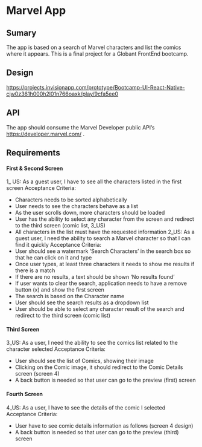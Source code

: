 # Marvel App
## Sumary
The app is based on a search of Marvel characters and list the comics where it appears. This is a final project for a Globant FrontEnd bootcamp.  
## Design
https://projects.invisionapp.com/prototype/Bootcamp-UI-React-Native-cjw0z361h000h2l01n766oaxk/play/9cfa5ee0
## API
The app should consume the Marvel Developer public API’s https://developer.marvel.com/ .
## Requirements
#### First & Second Screen
1_ US: As a guest user, I have to see all the characters listed in the first screen
Acceptance Criteria:
* Characters needs to be sorted alphabetically
* User needs to see the characters behave as a list
* As the user scrolls down, more characters should be loaded
* User has the ability to select any character from the screen and redirect to the third
screen (comic list, 3_US)
* All characters in the list must have the requested information
2_US: As a guest user, I need the ability to search a Marvel character so that I can find it quickly
Acceptance Criteria:
* User should see a watermark ‘Search Characters’ in the search box so that he can click
on it and type
* Once user types, at least three characters it needs to show me results if there is a match
* If there are no results, a text should be shown ‘No results found’
* If user wants to clear the search, application needs to have a remove button (x) and
show the first screen
* The search is based on the Character name
* User should see the search results as a dropdown list
* User should be able to select any character result of the search and redirect to the third
screen (comic list)
#### Third Screen
3_US: As a user, I need the ability to see the comics list related to the character selected
Acceptance Criteria:
* User should see the list of Comics, showing their image
* Clicking on the Comic image, it should redirect to the Comic Details screen (screen 4)
* A back button is needed so that user can go to the preview (first) screen
#### Fourth Screen
4_US: As a user, I have to see the details of the comic I selected
Acceptance Criteria:
* User have to see comic details information as follows (screen 4 design)
* A back button is needed so that user can go to the preview (third) screen
